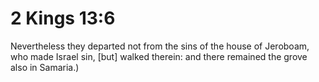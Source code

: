 # 2 Kings 13:6

Nevertheless they departed not from the sins of the house of Jeroboam, who made Israel sin, [but] walked therein: and there remained the grove also in Samaria.)